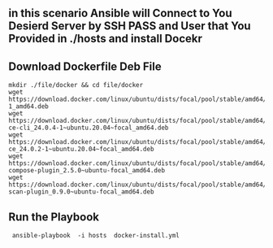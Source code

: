 ## in this scenario Ansible will Connect to You Desierd Server by SSH PASS and User that You Provided in ./hosts and install Docekr 

## Download Dockerfile Deb File 
```
mkdir ./file/docker && cd file/docker 
wget https://download.docker.com/linux/ubuntu/dists/focal/pool/stable/amd64/containerd.io_1.6.4-1_amd64.deb
wget https://download.docker.com/linux/ubuntu/dists/focal/pool/stable/amd64/docker-ce-cli_24.0.4-1~ubuntu.20.04~focal_amd64.deb
wget https://download.docker.com/linux/ubuntu/dists/focal/pool/stable/amd64/docker-ce_24.0.2-1~ubuntu.20.04~focal_amd64.deb
wget https://download.docker.com/linux/ubuntu/dists/focal/pool/stable/amd64/docker-compose-plugin_2.5.0~ubuntu-focal_amd64.deb
wget https://download.docker.com/linux/ubuntu/dists/focal/pool/stable/amd64/docker-scan-plugin_0.9.0~ubuntu-focal_amd64.deb
```

## Run the Playbook 
```
 ansible-playbook  -i hosts  docker-install.yml
```

